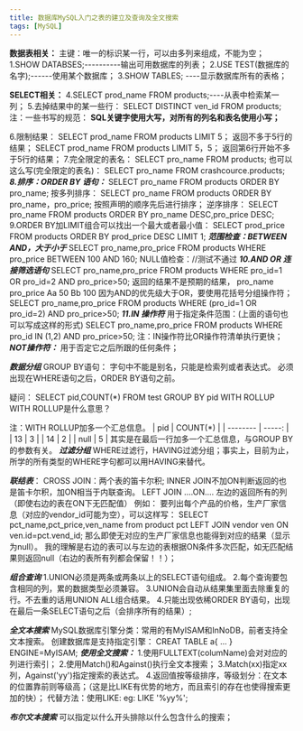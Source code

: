 ```yaml
---
title: 数据库MySQL入门之表的建立及查询及全文搜索
tags: [MySQL]
---
```

**数据表相关：**
主键：唯一的标识某一行，可以由多列来组成，不能为空；
1.SHOW DATABSES;----------输出可用数据库的列表；
2.USE TEST(数据库的名字);------使用某个数据库；
3.SHOW TABLES;  ----显示数据库所有的表格；

**SELECT相关：**
4.SELECT prod_name FROM products;----从表中检索某一列；
5.去掉结果中的某一些行：
SELECT DISTINCT ven_id  FROM products;
注：一些书写的规范：
**SQL关键字使用大写，对所有的列名和表名使用小写；**

<!--more -->
6.限制结果：
SELECT prod_name FROM products LIMIT 5； 返回不多于5行的结果；
SELECT prod_name FROM products LIMIT 5，5； 返回第6行开始不多于5行的结果；
7.完全限定的表名：
SELECT pro_name FROM products;
也可以这么写(完全限定的表名)：
SELECT pro_name FROM crashcource.products;
***8.排序：ORDER BY 语句：***
SELECT pro_name FROM products ORDER BY pro_name;
按多列排序：
SELECT pro_name FROM products ORDER BY pro_name，pro_price;
按照声明的顺序先后进行排序；
逆序排序：
SELECT pro_name FROM products ORDER BY pro_name DESC,pro_price DESC;
9.ORDER BY加LIMIT组合可以找出一个最大或者最小值：
SELECT prod_price FROM products ORDER BY prod_price DESC LIMIT 1;
***范围检查：BETWEEN AND，大于小于***
SELECT pro_name,pro_price
FROM products
WHERE pro_price
BETWEEN 100 AND 160;
NULL值检查：//测试不通过
***10.AND OR 连接筛选语句***
SELECT pro_name,pro_price
FROM products 
WHERE pro_id=1 OR pro_id=2 AND pro_price>50;
返回的结果不是预期的结果，
pro_name pro_price
Aa 50
Bb 100
因为AND的优先级大于OR，要使用花括号分组操作符；
SELECT pro_name,pro_price
FROM products 
WHERE (pro_id=1 OR pro_id=2) AND pro_price>50;
***11.IN 操作符***
用于指定条件范围：(上面的语句也可以写成这样的形式)
SELECT pro_name,pro_price
FROM products 
WHERE pro_id IN (1,2) AND pro_price>50;
注：IN操作符比OR操作符清单执行更快；
***NOT操作符：***
用于否定它之后所跟的任何条件；

***数据分组***
GROUP BY语句：
字句中不能是别名，只能是检索列或者表达式。
必须出现在WHERE语句之后，ORDER BY语句之前。

疑问：
SELECT pid,COUNT(*) FROM test
GROUP BY pid WITH ROLLUP
WITH ROLLUP是什么意思？

注：WITH ROLLUP加多一个汇总信息。
| pid         | COUNT(*) | 
| --------    | -----:   | 
| 13          | 3        |
| 14          | 2        |
| null        | 5        |
其实是在最后一行加多一个汇总信息，与GROUP BY的参数有关。
***过滤分组***
WHERE过滤行，HAVING过滤分组；事实上，目前为止，所学的所有类型的WHERE字句都可以用HAVING来替代。


***联结表***：
CROSS JOIN：两个表的笛卡尔积;
INNER JOIN不加ON判断返回的也是笛卡尔积，加ON相当于内联查询。
LEFT JOIN ....ON....
左边的返回所有的列（即使右边的表在ON下无匹配值）
例如：
要列出每个产品的价格，生产厂家信息（对应的vendor_id可能为空），可以这样写：
SELECT pct_name,pct_price,ven_name 
from product pct LEFT JOIN vendor ven ON ven.id=pct.vend_id;
那么即使无对应的生产厂家信息也能得到对应的结果（显示为null）。
我的理解是右边的表可以与左边的表根据ON条件多次匹配，如无匹配结果则返回null（右边的表所有列都会保留！！）；


***组合查询***
1.UNION必须是两条或两条以上的SELECT语句组成。
2.每个查询要包含相同的列，累的数据类型必须兼容。
3.UNION会自动从结果集里面去除重复的行。不去重的话用UNION ALL组合结果。
4.只能出现依稀ORDER BY语句，出现在最后一条SELECT语句之后（会排序所有的结果）;

***全文本搜索***
MySQL数据库引擎分类：常用的有MyISAM和InNoDB，前者支持全文本搜索。
创建数据库是支持指定引擎：
CREAT TABLE a{
  ...
} ENGINE=MyISAM;
***使用全文搜索：***
1.使用FULLTEXT(columName)会对对应的列进行索引；
2.使用Match()和Against()执行全文本搜索；
3.Match(xx)指定xx列，Against('yy')指定搜索的表达式。
4.返回值按等级排序，等级划分：在文本的位置靠前则等级高；（这是比LIKE有优势的地方，而且索引的存在也使得搜索更加的快）；
代替方法：使用LIKE:
eg: LIKE '%yy%';

***布尔文本搜索***
可以指定以什么开头排除以什么包含什么的搜索；
